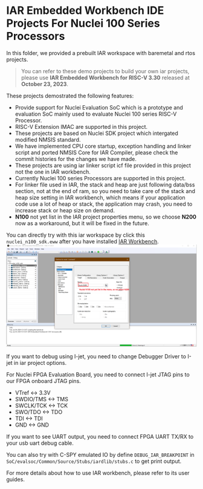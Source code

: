 # IAR Embedded Workbench IDE Projects For Nuclei 100 Series Processors

In this folder, we provided a prebuilt IAR workspace with baremetal and rtos projects.

> You can refer to these demo projects to build your own iar projects, please use **IAR Embedded Workbench for RISC-V 3.30** released at **October 23, 2023**.

These projects demostrated the following features:

- Provide support for Nuclei Evaluation SoC which is a prototype and evaluation SoC mainly
  used to evaluate Nuclei 100 series RISC-V Processor.
- RISC-V Extension IMAC are supported in this project.
- These projects are based on Nuclei SDK project which intergated modified NMSIS standard.
- We have implemented CPU core startup, exception handling and linker script and ported NMSIS Core
  for IAR Compiler, please check the commit histories for the changes we have made.
- These projects are using iar linker script icf file provided in this project not the one in IAR workbench.
- Currently Nuclei 100 series Processors are supported in this project.
- For linker file used in IAR, the stack and heap are just following data/bss section, not at the end of ram,
  so you need to take care of the stack and heap size setting in IAR workbench, which means if your application
  code use a lot of heap or stack, the application may crash, you need to increase stack or heap size on demand.
- **N100** not yet list in the IAR project properties menu, so we choose **N200** now as a workaround, but it will be fixed in the future.

You can directly try with this iar workspace by click this `nuclei_n100_sdk.eww` after you have installed [IAR Workbench](https://www.iar.com/riscv).
![IAR Projects for Nuclei](asserts/nsdk_iar_projects.png)

If you want to debug using I-jet, you need to change Debugger Driver to I-jet in iar project options.

For Nuclei FPGA Evaluation Board, you need to connect I-jet JTAG pins to our FPGA onboard JTAG pins.

- VTref       <->   3.3V
- SWDIO/TMS   <->   TMS
- SWCLK/TCK   <->   TCK
- SWO/TDO     <->   TDO
- TDI         <->   TDI
- GND         <->   GND

If you want to see UART output, you need to connect FPGA UART TX/RX to your usb uart debug cable.

You can also try with C-SPY emulated IO by define `DEBUG_IAR_BREAKPOINT` in `SoC/evalsoc/Common/Source/Stubs/iardlib/stubs.c` to get print output.

For more details about how to use IAR workbench, please refer to its user guides.
